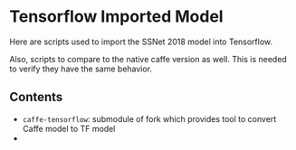 # Tensorflow Imported Model

Here are scripts used to import the SSNet 2018 model into Tensorflow.

Also, scripts to compare to the native caffe version as well.
This is needed to verify they have the same behavior.

## Contents

* `caffe-tensorflow`: submodule of fork which provides tool to convert Caffe model to TF model
* 

